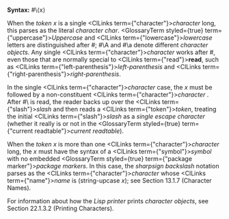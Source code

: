  



**Syntax:** #\⟨x⟩ 



When the *token x* is a single <ClLinks  term={"character"}><i>character</i></ClLinks> long, this parses as the literal *character char*. <GlossaryTerm styled={true} term={"uppercase"}><i>Uppercase</i></GlossaryTerm> and <ClLinks  term={"lowercase"}><i>lowercase</i></ClLinks> letters are distinguished after #\; #\A and #\a denote different *character objects*. Any single <ClLinks  term={"character"}><i>character</i></ClLinks> works after #\, even those that are normally special to <ClLinks  term={"read"}><b>read</b></ClLinks>, such as <ClLinks  term={"left-parenthesis"}><i>left-parenthesis</i></ClLinks> and <ClLinks  term={"right-parenthesis"}><i>right-parenthesis</i></ClLinks>. 



In the single <ClLinks  term={"character"}><i>character</i></ClLinks> case, the *x* must be followed by a non-constituent <ClLinks  term={"character"}><i>character</i></ClLinks> . After #\ is read, the reader backs up over the <ClLinks  term={"slash"}><i>slash</i></ClLinks> and then reads a <ClLinks  term={"token"}><i>token</i></ClLinks>, treating the initial <ClLinks  term={"slash"}><i>slash</i></ClLinks> as a *single escape character* (whether it really is or not in the <GlossaryTerm styled={true} term={"current readtable"}><i>current readtable</i></GlossaryTerm>). 



When the *token x* is more than one <ClLinks  term={"character"}><i>character</i></ClLinks> long, the *x* must have the syntax of a <ClLinks  term={"symbol"}><i>symbol</i></ClLinks> with no embedded <GlossaryTerm styled={true} term={"package marker"}><i>package markers</i></GlossaryTerm>. In this case, the *sharpsign backslash* notation parses as the <ClLinks  term={"character"}><i>character</i></ClLinks> whose <ClLinks  term={"name"}><i>name</i></ClLinks> is (string-upcase *x*); see Section 13.1.7 (Character Names). 



For information about how the *Lisp printer* prints *character objects*, see Section 22.1.3.2 (Printing Characters). 



